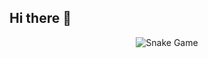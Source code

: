 ## Hi there 👋
<p align = "center">
	<img src = "https://github.com/Droy40/Droy40/blob/output/github-contribution-grid-snake.svg?" alt = "Snake Game"/>
</p>

<!--
**Droy40/Droy40** is a ✨ _special_ ✨ repository because its `README.md` (this file) appears on your GitHub profile.

Here are some ideas to get you started:

- 🔭 I’m currently working on ...
- 🌱 I’m currently learning ...
- 👯 I’m looking to collaborate on ...
- 🤔 I’m looking for help with ...
- 💬 Ask me about ...
- 📫 How to reach me: ...
- 😄 Pronouns: ...
- ⚡ Fun fact: ...
-->
